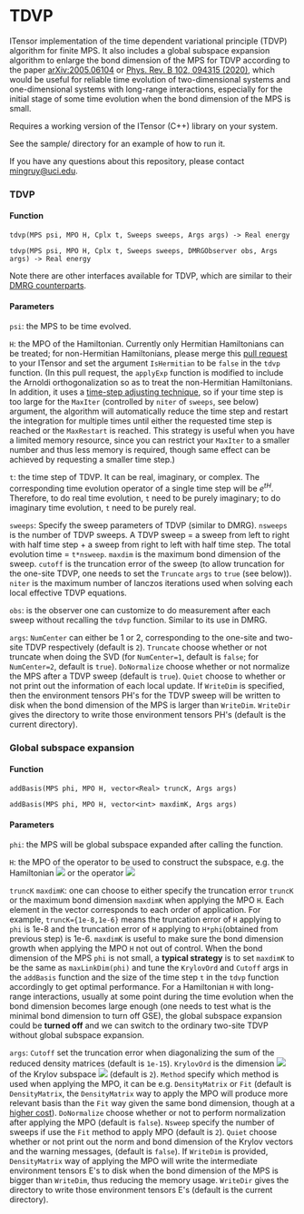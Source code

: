 # TDVP
ITensor implementation of the time dependent variational principle (TDVP) algorithm for finite MPS.
It also includes a global subspace expansion algorithm to enlarge the bond dimension of the MPS for TDVP according to the paper [arXiv:2005.06104](https://arxiv.org/abs/2005.06104) or [Phys. Rev. B 102, 094315 (2020)](https://journals.aps.org/prb/abstract/10.1103/PhysRevB.102.094315), which would be useful for reliable time evolution of two-dimensional systems and one-dimensional systems with long-range interactions, especially for the initial stage of some time evolution when the bond dimension of the MPS is small.

Requires a working version of the ITensor (C++) library on your system.

See the sample/ directory for an example of how to run it.

If you have any questions about this repository, please contact <mingruy@uci.edu>.

### TDVP

#### Function
``tdvp(MPS psi, MPO H, Cplx t, Sweeps sweeps, Args args) -> Real energy``

``tdvp(MPS psi, MPO H, Cplx t, Sweeps sweeps, DMRGObserver obs, Args args) -> Real energy``

Note there are other interfaces available for TDVP, which are similar to their [DMRG counterparts](http://itensor.org/docs.cgi?page=classes/dmrg&vers=cppv3).

#### Parameters

`psi`: the MPS to be time evolved.

`H`: the MPO of the Hamiltonian. Currently only Hermitian Hamiltonians can be treated; for non-Hermitian Hamiltonians, please merge this [pull request](https://github.com/ITensor/ITensor/pull/410) to your ITensor and set the argument `IsHermitian` to be `false` in the `tdvp` function. (In this pull request, the `applyExp` function is modified to include the Arnoldi orthogonalization so as to treat the non-Hermitian Hamiltonians. In addition, it uses a [time-step adjusting technique](https://www.maths.uq.edu.au/expokit/paper.pdf), so if your time step is too large for the `MaxIter` (controlled by `niter` of `sweeps`, see below) argument, the algorithm will automatically reduce the time step and restart the integration for multiple times until either the requested time step is reached or the `MaxRestart` is reached. This strategy is useful when you have a limited memory resource, since you can restrict your `MaxIter` to a smaller number and thus less memory is required, though same effect can be achieved by requesting a smaller time step.)

`t`: the time step of TDVP. It can be real, imaginary, or complex. The corresponding time evolution operator of a single time step will be $e^{tH}$. Therefore, to do real time evolution, `t` need to be purely imaginary; to do imaginary time evolution, `t` need to be purely real.

`sweeps`: Specify the sweep parameters of TDVP (similar to DMRG). `nsweeps` is the number of TDVP sweeps. A TDVP sweep = a sweep from left to right with half time step + a sweep from right to left with half time step. The total evolution time = `t*nsweep`. `maxdim` is the maximum bond dimension of the sweep. `cutoff` is the truncation error of the sweep (to allow truncation for the one-site TDVP, one needs to set the `Truncate` `args` to `true` (see below)). `niter` is the maximum number of lanczos iterations used when solving each local effective TDVP equations.

`obs`: is the observer one can customize to do measurement after each sweep without recalling the `tdvp` function. Similar to its use in DMRG.

`args`: `NumCenter` can either be 1 or 2, corresponding to the one-site and two-site TDVP respectively (default is `2`). `Truncate` choose whether or not truncate when doing the SVD (for `NumCenter=1`, default is `false`; for  `NumCenter=2`, default is `true`). `DoNormalize` choose whether or not normalize the MPS after a TDVP sweep (default is `true`). `Quiet` choose to whether or not print out the information of each local update. If `WriteDim` is specified, then the environment tensors PH's for the TDVP sweep will be written to disk when the bond dimension of the MPS is larger than `WriteDim`. `WriteDir` gives the directory to write those environment tensors PH's (default is the current directory).


### Global subspace expansion

#### Function
``addBasis(MPS phi, MPO H, vector<Real> truncK, Args args)``

``addBasis(MPS phi, MPO H, vector<int> maxdimK, Args args)``

#### Parameters
`phi`: the MPS will be global subspace expanded after calling the function.

`H`: the MPO of the operator to be used to construct the subspace, e.g. the Hamiltonian <img src="https://render.githubusercontent.com/render/math?math=H"> or the operator <img src="https://render.githubusercontent.com/render/math?math=1-\mathrm{i}\tau H">

`truncK` `maxdimK`: one can choose to either specify the truncation error `truncK` or the maximum bond dimension `maxdimK` when applying the MPO `H`. Each element in the vector corresponds to each order of application. For example, `truncK={1e-8,1e-6}` means the truncation error of `H` applying to `phi` is 1e-8 and the truncation error of `H` applying to `H*phi`(obtained from previous step) is 1e-6. `maxdimK` is useful to make sure the bond dimension growth when applying the MPO `H` not out of control. When the bond dimension of the MPS `phi` is not small, a **typical strategy** is to set `maxdimK` to be the same as `maxLinkDim(phi)` and tune the `KrylovOrd` and `Cutoff` args in the `addBasis` function and the size of the time step `t` in the `tdvp` function accordingly to get optimal performance. For a Hamiltonian `H` with long-range interactions, usually at some point during the time evolution when the bond dimension becomes large enough (one needs to test what is the minimal bond dimension to turn off GSE), the global subspace expansion could be **turned off** and we can switch to the ordinary two-site TDVP without global subspace expansion.

`args`: `Cutoff` set the truncation error when diagonalizing the sum of the reduced density matrices (default is `1e-15`). `KrylovOrd` is the dimension <img src="https://render.githubusercontent.com/render/math?math=k"> of the Krylov subspace <img src="https://render.githubusercontent.com/render/math?math=\{\phi,H\phi,...,H^{k-1}\phi\}"> (default is `2`). `Method` specify which method is used when applying the MPO, it can be e.g. `DensityMatrix` or `Fit` (default is `DensityMatrix`, the `DensityMatrix` way to apply the MPO will produce more relevant basis than the `Fit` way given the same bond dimension, though at a [higher cost](http://itensor.org/docs.cgi?vers=cppv3&page=classes/mps_mpo_algs)). `DoNormalize` choose whether or not to perform normalization after applying the MPO (default is `false`). `Nsweep` specify the number of sweeps if use the `Fit` method to apply MPO (default is `2`). `Quiet` choose whether or not print out the norm and bond dimension of the Krylov vectors and the warning messages, (default is `false`). If `WriteDim` is provided, `DensityMatrix` way of applying the MPO will write the intermediate environment tensors E's to disk when the bond dimension of the MPS is bigger than `WriteDim`, thus reducing the memory usage. `WriteDir` gives the directory to write those environment tensors E's (default is the current directory).
